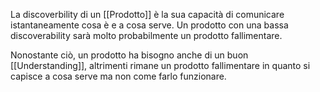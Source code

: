 La discoverbility di un [[Prodotto]] è la sua capacità di comunicare istantaneamente cosa è e a cosa serve.
Un prodotto con una bassa discoverability sarà molto probabilmente un prodotto fallimentare.

Nonostante ciò, un prodotto ha bisogno anche di un buon [[Understanding]], altrimenti rimane un prodotto fallimentare in quanto si capisce a cosa serve ma non come farlo funzionare.